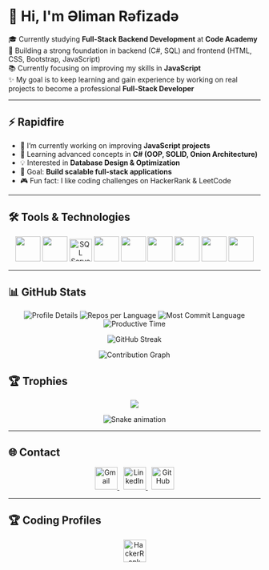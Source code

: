 # 👋 Hi, I'm Əliman Rəfizadə

🎓 Currently studying **Full-Stack Backend Development** at **Code Academy**  
🚀 Building a strong foundation in backend (C#, SQL) and frontend (HTML, CSS, Bootstrap, JavaScript)  
📚 Currently focusing on improving my skills in **JavaScript**  
✨ My goal is to keep learning and gain experience by working on real projects to become a professional **Full-Stack Developer**  

---

## ⚡ Rapidfire
- 🔭 I’m currently working on improving **JavaScript projects**  
- 🌱 Learning advanced concepts in **C# (OOP, SOLID, Onion Architecture)**  
- 💡 Interested in **Database Design & Optimization**  
- 🎯 Goal: **Build scalable full-stack applications**  
- 🎮 Fun fact: I like coding challenges on HackerRank & LeetCode  

---

## 🛠 Tools & Technologies

<p align="center">
  <img src="https://cdn.jsdelivr.net/gh/devicons/devicon/icons/csharp/csharp-original.svg" width="50" height="50"/>
  <img src="https://cdn.jsdelivr.net/gh/devicons/devicon/icons/visualstudio/visualstudio-plain.svg" width="50" height="50"/>
  <img src="https://img.icons8.com/color/512/microsoft-sql-server.png" width="45" height="45" alt="SQL Server"/>
  <img src="https://cdn.jsdelivr.net/gh/devicons/devicon/icons/html5/html5-original.svg" width="50" height="50"/>
  <img src="https://cdn.jsdelivr.net/gh/devicons/devicon/icons/css3/css3-original.svg" width="50" height="50"/>
  <img src="https://cdn.jsdelivr.net/gh/devicons/devicon/icons/bootstrap/bootstrap-original.svg" width="50" height="50"/>
  <img src="https://cdn.jsdelivr.net/gh/devicons/devicon/icons/sass/sass-original.svg" width="50" height="50"/>
  <img src="https://cdn.jsdelivr.net/gh/devicons/devicon/icons/javascript/javascript-original.svg" width="50" height="50"/>
  <img src="https://cdn.jsdelivr.net/gh/devicons/devicon/icons/git/git-original.svg" width="50" height="50"/>
</p>

---

## 📊 GitHub Stats

<p align="center">
  <img src="https://github-profile-summary-cards.vercel.app/api/cards/profile-details?username=alimnlab&theme=tokyonight" alt="Profile Details" />
  <img src="https://github-profile-summary-cards.vercel.app/api/cards/repos-per-language?username=alimnlab&theme=tokyonight" alt="Repos per Language" />
  <img src="https://github-profile-summary-cards.vercel.app/api/cards/most-commit-language?username=alimnlab&theme=tokyonight" alt="Most Commit Language" />
  <img src="https://github-profile-summary-cards.vercel.app/api/cards/productive-time?username=alimnlab&theme=tokyonight" alt="Productive Time" />
</p>

<p align="center">
  <img src="https://streak-stats.demolab.com/?user=alimnlab&theme=tokyonight" alt="GitHub Streak" />
</p>

<p align="center">
  <img src="https://github-readme-activity-graph.vercel.app/graph?username=alimnlab&theme=tokyonight" alt="Contribution Graph" />
</p>

## 🏆 Trophies

<p align="center">
  <img src="https://github-profile-trophy.vercel.app/?username=alimnlab&theme=tokyonight&no-frame=true&margin-w=10" />
</p>

<p align="center">
  <img src="https://github.com/alimnlab/alimnlab/blob/output/github-contribution-grid-snake.svg" alt="Snake animation" />
</p>


---

## 🌐 Contact

<p align="center">
  <a href="https://mail.google.com">
    <img src="https://cdn-icons-png.flaticon.com/512/732/732200.png" width="45" alt="Gmail"/>
  </a>
  &nbsp;
  <a href="https://www.linkedin.com/in/aliman-rafizada-44b683373" target="_blank">
    <img src="https://cdn-icons-png.flaticon.com/512/3536/3536505.png" width="45" alt="LinkedIn"/>
  </a>
  &nbsp;
  <a href="https://github.com/alimnlab" target="_blank">
    <img src="https://cdn-icons-png.flaticon.com/512/733/733609.png" width="45" alt="GitHub"/>
  </a>
</p>

---

## 🏆 Coding Profiles

<p align="center">
  <a href="https://www.hackerrank.com/profile/alimanchr" target="_blank">
    <img src="https://cdn.worldvectorlogo.com/logos/hackerrank.svg" width="45" alt="HackerRank"/>
  </a>
</p>
